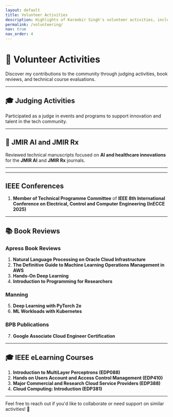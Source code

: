 ```yaml
---
layout: default
title: Volunteer Activities
description: Highlights of Karanbir Singh's volunteer activities, including judging and book review contributions.
permalink: /volunteering/
nav: true
nav_order: 4
---
```


# 🌟 Volunteer Activities

Discover my contributions to the community through judging activities, book reviews, and technical course evaluations.

---

## 🎓 Judging Activities

Participated as a judge in events and programs to support innovation and talent in the tech community.

---
## 🔬 JMIR AI and JMIR Rx

Reviewed technical manuscripts focused on **AI and healthcare innovations** for the **JMIR AI** and **JMIR Rx** journals.

---

---
## IEEE Conferences
1. **Member of Technical Programme Committee** of **IEEE 8th International Conference on Electrical, Control and Computer Engineering (InECCE 2025)**

---
## 📚 Book Reviews

### Apress Book Reviews
1. **Natural Language Processing on Oracle Cloud Infrastructure**
2. **The Definitive Guide to Machine Learning Operations Management in AWS**
3. **Hands-On Deep Learning**
4. **Introduction to Programming for Researchers**

### Manning
5. **Deep Learning with PyTorch 2e**
6. **ML Workloads with Kubernetes**

### BPB Publications
7. **Google Associate Cloud Engineer Certification**

---

## 🎓 IEEE eLearning Courses
1. **Introduction to MultiLayer Perceptrons (EDP088)**
2. **Hands on Users Account and Access Control Management (EDP410)**
3. **Major Commercial and Research Cloud Service Providers (EDP388)**
4. **Cloud Computing: Introduction (EDP381)**
---

Feel free to reach out if you'd like to collaborate or need support on similar activities! 🌟